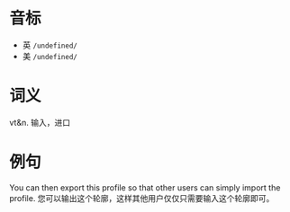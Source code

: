 # 音标

- 英 `/undefined/`
- 美 `/undefined/`

# 词义

vt&n. 输入，进口


# 例句

You can then export this profile so that other users can simply import the profile.
您可以输出这个轮廓，这样其他用户仅仅只需要输入这个轮廓即可。


